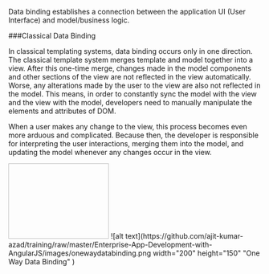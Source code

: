

Data binding establishes a connection between the application UI (User Interface) and model/business logic. 

###Classical Data Binding

In classical templating systems, data binding occurs only in one direction. The classical template system merges template and model together into a view. After this one-time merge, changes made in the model components and other sections of the view are not reflected in the view automatically. Worse, any alterations made by the user to the view are also not reflected in the model. This means, in order to constantly sync the model with the view and the view with the model, developers need to manually manipulate the elements and attributes of DOM.

When a user makes any change to the view, this process becomes even more arduous and complicated. Because then, the developer is responsible for interpreting the user interactions, merging them into the model, and updating the model whenever any changes occur in the view.


<img scr="https://github.com/ajit-kumar-azad/training/raw/master/Enterprise-App-Development-with-AngularJS/images/onewaydatabinding.png"  width="200" height="150"  />
![alt text](https://github.com/ajit-kumar-azad/training/raw/master/Enterprise-App-Development-with-AngularJS/images/onewaydatabinding.png  width="200" height="150" "One Way Data Binding" )
